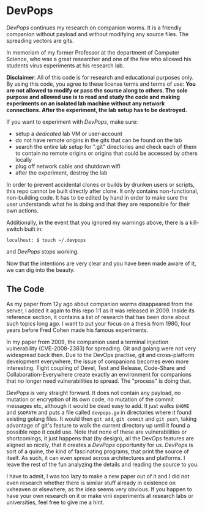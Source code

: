 DevPops
=======

*DevPops* continues my research on companion worms. It is a friendly companion without payload and without modifying
any source files. The spreading vectors are gits.

In memoriam of my former Professor at the department of Computer Science, who was a great researcher and one of the
few who allowed his students virus experiments at his research lab.

**Disclaimer**: All of this code is for research and educational purposes only. By using this code, you agree to these
license terms and terms of use: **You are not allowed to modify or pass the source along to others. The sole purpose
and allowed use is to read and study the code and making experiments on an isolated lab machine without any network
connections. After the experiment, the lab setup has to be destroyed.**

If you want to experiment with *DevPops*, make sure:

* setup a *dedicated* lab VM or user-account
* do not have remote origins in the gits that can be found on the lab
* search the entire lab setup for ".git" directories and check each of them
  to contain no remote origins or origins that could be accessed by others locally
* plug off network cable and shutdown wifi
* after the experiment, destroy the lab

In order to prevent accidental clones or builds by drunken users or scripts, this repo cannot be
built directly after clone. It only contains non-functional, non-building code. It has to be edited by hand
in order to make sure the user understands what he is doing and that they are responsible for their own actions.

Additionally, in the event that you ignored my warnings above, there is a kill-switch built in:

```
localhost: $ touch ~/.devpops
```

and *DevPops* stops working.

Now that the intentions are very clear and you have been made aware of it, we can dig into the beauty.

The Code
--------

As my paper from 12y ago about companion worms disappeared from the server, I added it again to this repo 1:1 as it was
released in 2009. Inside its reference section, it contains a list of research that has been done about
such topics long ago. I want to put your focus on a thesis from 1980, four years before Fred Cohen made
his famous experiments.

In my paper from 2009, the companion used a terminal injection vulnerability (CVE-2008-2383) for spreading.
Git and golang were not very widespread back then. Due to the DevOps practise, git and cross-platform development
everywhere, the issue of companions becomes even more interesting. Tight coupling of Devel, Test and Release,
Code-Share and Collaboration-Everywhere create exactly an environment for companions that no longer need
vulnerabilities to spread. The "process" is doing that.

*DevPops* is very straight forward. It does not contain any payload, no mutation or encryption of its own code,
no mutation of the commit messages etc, although it would be dead easy to add. It just walks `$HOME` and `$GOPATH`
and puts a file called `devpops.go` in directories where it found existing golang files. It would then `git add`,
`git commit` and `git push`, taking advantage of git's feature to walk the current directory up until it found
a possible repo it could use.
Note that none of these are vulnerabilities or shortcomings, it just happens that (by design), all the DevOps
features are aligned so nicely, that it creates a *DevPops* opportunity for us. *DevPops* is sort of a quine,
the kind of fascinating programs, that print the source of itself. As such, it can even spread across architectures
and platforms. I leave the rest of the fun analyzing the details and reading the source to you.

I have to admit, I was too lazy to make a new paper out of it and I did not even research whether there is
similar stuff already in existence on vxheaven or elsewhere, as the idea seems very obvious. If you happen to have
your own research on it or make virii experiments at research labs or universities, feel free to give me a hint.


